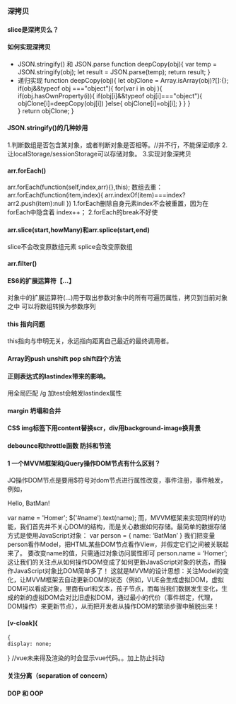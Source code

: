 ### 深拷贝
#### slice是深拷贝么？
#### 如何实现深拷贝
* JSON.stringify() 和 JSON.parse
    function deepCopy(obj){
        var temp = JSON.stringify(obj);
        let result = JSON.parse(temp);
        return result;
    }
* 递归实现
    function deepCopy(obj){
        let objClone = Array.isArray(obj)?[]:{};
        if(obj&&typeof obj ==="object"){
            for(var i in obj ){
                if(obj.hasOwnProperty(i)){
                    if(obj[i]&&typeof obj[i]==="object"){
                        objClone[i]=deepCopy(obj[i])
                    }else{
                        objClone[i]=obj[i];
                    }
                }
            }   
        }
        return objClone;
    }
#### JSON.stringify()的几种妙用
1.判断数组是否包含某对象，或者判断对象是否相等。//并不行，不能保证顺序
2.让localStorage/sessionStorage可以存储对象。
3.实现对象深拷贝
#### arr.forEach()
arr.forEach(function(self,index,arr){},this);
数组去重：
arr.forEach(function(item,index){
    arr.indexOf(item)===index?arr2.push(item):null
})
1.forEach删除自身元素index不会被重置，因为在forEach中隐含着 index++；
2.forEach的break不好使
#### arr.slice(start,howMany)和arr.splice(start,end)
slice不会改变原数组元素
splice会改变原数组
#### arr.filter()
#### ES6的扩展运算符【...】
对象中的扩展运算符(...)用于取出参数对象中的所有可遍历属性，拷贝到当前对象之中
可以将数组转换为参数序列
#### this 指向问题
this指向与申明无关，永远指向距离自己最近的最终调用者。
#### Array的push unshift pop shift四个方法
#### 正则表达式的lastindex带来的影响。
用全局匹配 /g 加test会触发lastindex属性
#### margin 坍塌和合并

#### CSS img标签下用content替换scr，div用background-image换背景

#### debounce和throttle函数 防抖和节流

#### 1 一个MVVM框架和jQuery操作DOM节点有什么区别？

JQ操作DOM节点是要用$符号对dom节点进行属性改变，事件注册，事件触发，例如，

Hello, BatMan!

var name = 'Homer'; $('#name').text(name);
而，MVVM框架来实现同样的功能，我们首先并不关心DOM的结构，而是关心数据如何存储。最简单的数据存储方式是使用JavaScript对象：
var person = {
name: ‘BatMan’
}
我们把变量person看作Model，把HTML某些DOM节点看作View，并假定它们之间被关联起来了。
要改变name的值，只需通过对象访问属性即可
person.name = ‘Homer’;
这让我们的关注点从如何操作DOM变成了如何更新JavaScript对象的状态，而操作JavaScript对象比DOM简单多了！
这就是MVVM的设计思想：关注Model的变化，让MVVM框架去自动更新DOM的状态（例如，VUE会生成虚拟DOM，虚拟DOM可以看成对象，里面有url和文本，孩子节点，而每当我们数据发生变化，生成的新的虚拟DOM会对比旧虚拟DOM，通过最小的代价（事件绑定，代理，DOM操作）来更新节点），从而把开发者从操作DOM的繁琐步骤中解脱出来！
 
#### [v-cloak]{
    {
    display: none;
} //vue未来得及渲染的时会显示vue代码。。加上防止抖动

#### 关注分离（separation of concern）

#### DOP 和 OOP